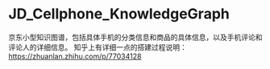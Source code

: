 # JD_Cellphone_KnowledgeGraph
京东小型知识图谱，包括具体手机的分类信息和商品的具体信息，以及手机评论和评论人的详细信息。
知乎上有详细一点的搭建过程说明：https://zhuanlan.zhihu.com/p/77034128
